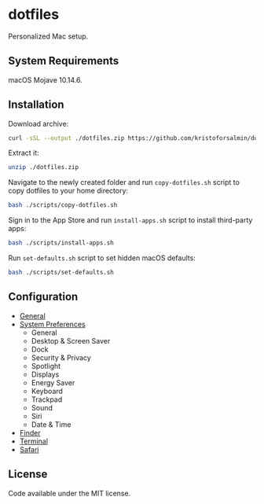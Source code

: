 # dotfiles

Personalized Mac setup.

## System Requirements

macOS Mojave 10.14.6.

## Installation

Download archive:

```bash
curl -sSL --output ./dotfiles.zip https://github.com/kristoforsalmin/dotfiles/zipball/master
```

Extract it:

```bash
unzip ./dotfiles.zip
```
Navigate to the newly created folder and run `copy-dotfiles.sh` script to copy dotfiles to your home directory:

```bash
bash ./scripts/copy-dotfiles.sh
```

Sign in to the App Store and run `install-apps.sh` script to install third-party apps:

```bash
bash ./scripts/install-apps.sh
```

Run `set-defaults.sh` script to set hidden macOS defaults:

```bash
bash ./scripts/set-defaults.sh
```

## Configuration

* [General](./docs/general/README.md)
* [System Preferences](./docs/system-preferences/README.md)
  * General
  * Desktop & Screen Saver
  * Dock
  * Security & Privacy
  * Spotlight
  * Displays
  * Energy Saver
  * Keyboard
  * Trackpad
  * Sound
  * Siri
  * Date & Time
* [Finder](./docs/finder/README.md)
* [Terminal](./docs/terminal/README.md)
* [Safari](./docs/safari/README.md)

## License

Code available under the MIT license.
